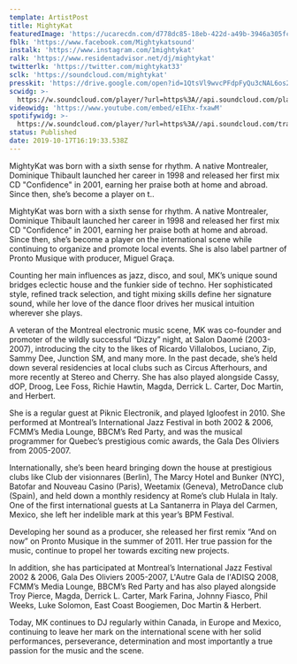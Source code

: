 ```yaml
---
template: ArtistPost
title: MightyKat
featuredImage: 'https://ucarecdn.com/d778dc85-18eb-422d-a49b-3946a305fcdb/'
fblk: 'https://www.facebook.com/Mightykatsound'
instalk: 'https://www.instagram.com/1mightykat'
ralk: 'https://www.residentadvisor.net/dj/mightykat'
twitterlk: 'https://twitter.com/mightykat33'
sclk: 'https://soundcloud.com/mightykat'
presskit: 'https://drive.google.com/open?id=1QtsVl9wvcPFdpFyQu3cNAL6os26Ishj_'
scwidg: >-
  https://w.soundcloud.com/player/?url=https%3A//api.soundcloud.com/playlists/698656581&color=%23ff5500&auto_play=false&hide_related=false&show_comments=true&show_user=true&show_reposts=false&show_teaser=true&visual=true
videowidg: 'https://www.youtube.com/embed/eIEhx-fxawM'
spotifywidg: >-
  https://w.soundcloud.com/player/?url=https%3A//api.soundcloud.com/tracks/195132577&color=%23ff5500&auto_play=false&hide_related=false&show_comments=true&show_user=true&show_reposts=false&show_teaser=true&visual=true
status: Published
date: 2019-10-17T16:19:33.538Z
---
```

MightyKat was born with a sixth sense for rhythm. A native Montrealer, Dominique Thibault launched her career in 1998 and released her first mix CD "Confidence" in 2001, earning her praise both at home and abroad. Since then, she’s become a player on t..



MightyKat was born with a sixth sense for rhythm. A native Montrealer, Dominique Thibault launched her career in 1998 and released her first mix CD "Confidence" in 2001, earning her praise both at home and abroad. Since then, she’s become a player on the international scene while continuing to organize and promote local events. She is also label partner of Pronto Musique with producer, Miguel Graça.



Counting her main influences as jazz, disco, and soul, MK’s unique sound bridges eclectic house and the funkier side of techno. Her sophisticated style, refined track selection, and tight mixing skills define her signature sound, while her love of the dance floor drives her musical intuition wherever she plays.



A veteran of the Montreal electronic music scene, MK was co-founder and promoter of the wildly successful “Dizzy” night, at Salon Daomé (2003-2007), introducing the city to the likes of Ricardo Villalobos, Luciano, Zip, Sammy Dee, Junction SM, and many more. In the past decade, she’s held down several residencies at local clubs such as Circus Afterhours, and more recently at Stereo and Cherry. She has also played alongside Cassy, dOP, Droog, Lee Foss, Richie Hawtin, Magda, Derrick L. Carter, Doc Martin, and Herbert.



She is a regular guest at Piknic Electronik, and played Igloofest in 2010. She performed at Montreal’s International Jazz Festival in both 2002 & 2006, FCMM’s Media Lounge, BBCM’s Red Party, and was the musical programmer for Quebec’s prestigious comic awards, the Gala Des Oliviers from 2005-2007.



Internationally, she’s been heard bringing down the house at prestigious clubs like Club der visionnares (Berlin), The Marcy Hotel and Bunker (NYC), Batofar and Nouveau Casino (Paris), Weetamix (Geneva), MetroDance club (Spain), and held down a monthly residency at Rome’s club Hulala in Italy. One of the first international guests at La Santanerra in Playa del Carmen, Mexico, she left her indelible mark at this year’s BPM Festival.



Developing her sound as a producer, she released her first remix “And on now” on Pronto Musique in the summer of 2011. Her true passion for the music, continue to propel her towards exciting new projects.



In addition, she has participated at Montreal’s International Jazz Festival 2002 & 2006, Gala Des Oliviers 2005-2007, L'Autre Gala de l'ADISQ 2008, FCMM’s Media Lounge, BBCM’s Red Party and has also played alongside Troy Pierce, Magda, Derrick L. Carter, Mark Farina, Johnny Fiasco, Phil Weeks, Luke Solomon, East Coast Boogiemen, Doc Martin & Herbert.



Today, MK continues to DJ regularly within Canada, in Europe and Mexico, continuing to leave her mark on the international scene with her solid performances, perseverance, determination and most importantly a true passion for the music and the scene.
